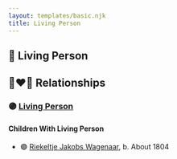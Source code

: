 ```yaml
---
layout: templates/basic.njk
title: Living Person
---
```

## 🔵 Living Person


## 👩‍❤️‍👨 Relationships

### 🟣 [Living Person](/people/7/76873962)

#### Children With Living Person
* 🟣 [Riekeltje Jakobs Wagenaar](/people/7/77820694), b. About 1804